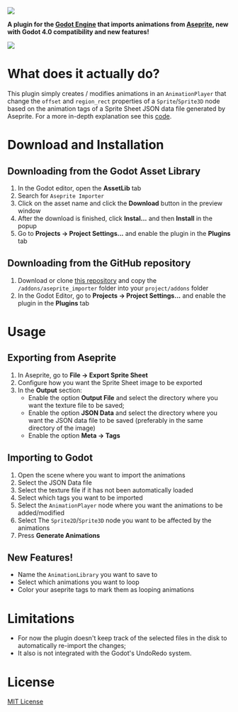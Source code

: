 [![](https://github.com/hectorid/aseprite_importer/blob/master/images/logo.png?raw=true)](https://github.com/hectorid/aseprite_importer)

**A plugin for the [Godot Engine](https://godotengine.org/) that imports animations from [Aseprite](https://www.aseprite.org/), new with Godot 4.0 compatibility and new features!**

[![](https://github.com/hectorid/aseprite_importer/blob/master/images/screenshots/plugin_preview.png?raw=true)](https://github.com/hectorid/aseprite_importer/blob/master/images/screenshots/plugin_preview.png?raw=true)

What does it actually do?
================
This plugin simply creates / modifies animations in an `AnimationPlayer` that change the `offset` and `region_rect` properties of a `Sprite`/`Sprite3D` node based on the animation tags of a Sprite Sheet JSON data file generated by Aseprite. For a more in-depth explanation see this [code](https://github.com/hectorid/aseprite_importer/blob/master/addons/aseprite_importer/classes/AsepriteImporter.gd).

Download and Installation
=========================
Downloading from the Godot Asset Library
----------------------------------------
1. In the Godot editor, open the **AssetLib** tab
2. Search for `Aseprite Importer`
3. Click on the asset name and click the **Download** button in the preview window
4. After the download is finished, click **Instal...** and then **Install** in the popup
5. Go to **Projects -> Project Settings...** and enable the plugin in the **Plugins** tab

Downloading from the GitHub repository
--------------------------------------
1. Download or clone [this repository](https://github.com/hectorid/aseprite_importer) and copy the `/addons/aseprite_importer` folder into your `project/addons` folder
2. In the Godot Editor, go to **Projects -> Project Settings...** and enable the plugin in the **Plugins** tab

Usage
====
Exporting from Aseprite
-----------------------------
1. In Aseprite, go to **File -> Export Sprite Sheet**
2. Configure how you want the Sprite Sheet image to be exported
3. In the **Output** section:
   - Enable the option **Output File** and select the directory where you want the texture file to be saved;
   - Enable the option **JSON Data** and select the directory where you want the JSON data file to be saved (preferably in the same directory of the image)
   - Enable the option **Meta -> Tags**

Importing to Godot
----------------------
1. Open the scene where you want to import the animations
2. Select the JSON Data file
3. Select the texture file if it has not been automatically loaded
4. Select which tags you want to be imported
5. Select the `AnimationPlayer` node where you want the animations to be added/modified
6. Select The `Sprite2D`/`Sprite3D` node you want to be affected by the animations
7. Press **Generate Animations**

New Features!
----------------------
- Name the `AnimationLibrary` you want to save to
- Select which animations you want to loop
- Color your aseprite tags to mark them as looping animations


Limitations
=======
- For now the plugin doesn't keep track of the selected files in the disk to automatically re-import the changes;
- It also is not integrated with the Godot's UndoRedo system.

License
=====
[MIT License](https://github.com/hectorid/aseprite_importer/blob/master/LICENSE)




